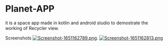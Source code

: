 # Planet-APP
it is a space app made in kotlin and android studio to demostrate the working of Recycler view.

Screenshots
[![Screenshot-1651162789.png](https://i.postimg.cc/d01LZtDL/Screenshot-1651162789.png)](https://postimg.cc/fVGw6scN).
[![Screenshot-1651162813.png](https://i.postimg.cc/2ST15Bks/Screenshot-1651162813.png)](https://postimg.cc/fVtz2y0C)

